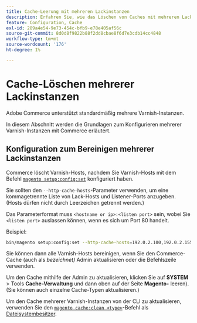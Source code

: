 ```yaml
---
title: Cache-Leerung mit mehreren Lackinstanzen
description: Erfahren Sie, wie das Löschen von Caches mit mehreren Lack-Instanzen funktioniert.
feature: Configuration, Cache
exl-id: 289a4e54-9e73-454c-bfb9-e78e405af56c
source-git-commit: 8d0d8f9822b88f2dd8cbae8f6d7e3cdb14cc4848
workflow-type: tm+mt
source-wordcount: '176'
ht-degree: 1%

---
```


# Cache-Löschen mehrerer Lackinstanzen

Adobe Commerce unterstützt standardmäßig mehrere Varnish-Instanzen.

In diesem Abschnitt werden die Grundlagen zum Konfigurieren mehrerer Varnish-Instanzen mit Commerce erläutert.

## Konfiguration zum Bereinigen mehrerer Lackinstanzen

Commerce löscht Varnish-Hosts, nachdem Sie Varnish-Hosts mit dem Befehl [`magento setup:config:set`](../../installation/tutorials/deployment.md) konfiguriert haben.

Sie sollten den `--http-cache-hosts`-Parameter verwenden, um eine kommagetrennte Liste von Lack-Hosts und Listener-Ports anzugeben. (Hosts dürfen nicht durch Leerzeichen getrennt werden.)

Das Parameterformat muss `<hostname or ip>:<listen port>` sein, wobei Sie `<listen port>` auslassen können, wenn es sich um Port 80 handelt.

Beispiel:

```bash
bin/magento setup:config:set --http-cache-hosts=192.0.2.100,192.0.2.155:8080
```

Sie können dann alle Varnish-Hosts bereinigen, wenn Sie den Commerce-Cache (auch als _bezeichnet)_ Admin aktualisieren oder die Befehlszeile verwenden.

Um den Cache mithilfe der Admin zu aktualisieren, klicken Sie auf **SYSTEM** > Tools **Cache-Verwaltung** und dann oben auf der Seite **Magento-** leeren). (Sie können auch einzelne Cache-Typen aktualisieren.)

Um den Cache mehrerer Varnish-Instanzen von der CLI zu aktualisieren, verwenden Sie den [`magento cache:clean <type>`](../cli/manage-cache.md#clean-and-flush-cache-types)-Befehl als [Dateisystembesitzer](../../installation/prerequisites/file-system/overview.md).
